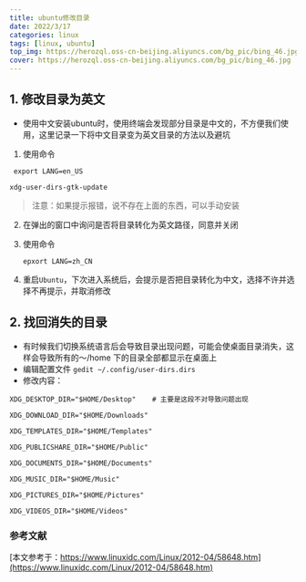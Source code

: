 ```yaml
---
title: ubuntu修改目录
date: 2022/3/17
categories: linux
tags: [linux, ubuntu]
top_img: https://herozql.oss-cn-beijing.aliyuncs.com/bg_pic/bing_46.jpg
cover: https://herozql.oss-cn-beijing.aliyuncs.com/bg_pic/bing_46.jpg
---
```




## 1. 修改目录为英文

- 使用中文安装ubuntu时，使用终端会发现部分目录是中文的，不方便我们使用，这里记录一下将中文目录变为英文目录的方法以及避坑

1. 使用命令

  ` export LANG=en_US`

`xdg-user-dirs-gtk-update`

> 注意：如果提示报错，说不存在上面的东西，可以手动安装

2. 在弹出的窗口中询问是否将目录转化为英文路径，同意并关闭

3. 使用命令

   `epxort LANG=zh_CN`

4. 重启`Ubuntu`，下次进入系统后，会提示是否把目录转化为中文，选择不许并选择不再提示，并取消修改



## 2. 找回消失的目录

- 有时候我们切换系统语言后会导致目录出现问题，可能会使桌面目录消失，这样会导致所有的～/home 下的目录全部都显示在桌面上
-  编辑配置文件 `gedit ~/.config/user-dirs.dirs`
- 修改内容：

```
XDG_DESKTOP_DIR="$HOME/Desktop"    # 主要是这段不对导致问题出现

XDG_DOWNLOAD_DIR="$HOME/Downloads"

XDG_TEMPLATES_DIR="$HOME/Templates"

XDG_PUBLICSHARE_DIR="$HOME/Public"

XDG_DOCUMENTS_DIR="$HOME/Documents"

XDG_MUSIC_DIR="$HOME/Music"

XDG_PICTURES_DIR="$HOME/Pictures"

XDG_VIDEOS_DIR="$HOME/Videos"
```



### 参考文献

[本文参考于：https://www.linuxidc.com/Linux/2012-04/58648.htm](https://www.linuxidc.com/Linux/2012-04/58648.htm)